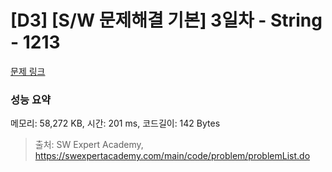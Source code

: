 # [D3] [S/W 문제해결 기본] 3일차 - String - 1213 

[문제 링크](https://swexpertacademy.com/main/code/problem/problemDetail.do?contestProbId=AV14P0c6AAUCFAYi) 

### 성능 요약

메모리: 58,272 KB, 시간: 201 ms, 코드길이: 142 Bytes



> 출처: SW Expert Academy, https://swexpertacademy.com/main/code/problem/problemList.do